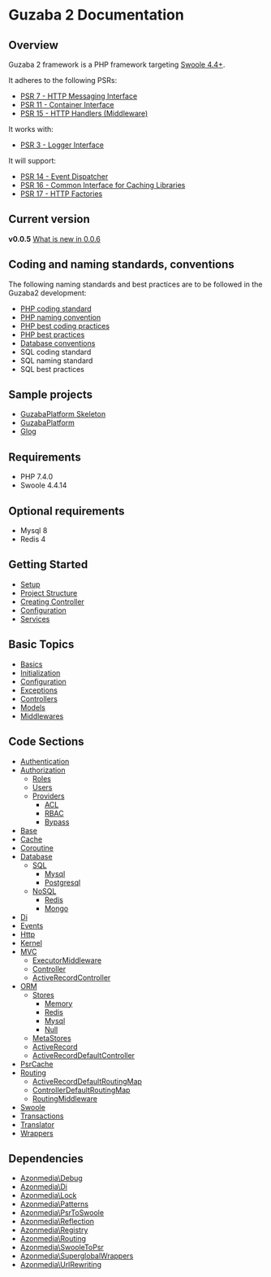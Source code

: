# Guzaba 2 Documentation

## Overview

Guzaba 2 framework is a PHP framework targeting [Swoole 4.4+](https://www.swoole.co.uk/).

It adheres to the following PSRs:
- [PSR 7 - HTTP Messaging Interface](https://www.php-fig.org/psr/psr-7/)
- [PSR 11 - Container Interface](https://www.php-fig.org/psr/psr-11/)
- [PSR 15 - HTTP Handlers (Middleware)](https://www.php-fig.org/psr/psr-15/)

It works with:
- [PSR 3 - Logger Interface](https://www.php-fig.org/psr/psr-3/)

It will support:
- [PSR 14 - Event Dispatcher](https://www.php-fig.org/psr/psr-14/)
- [PSR 16 - Common Interface for Caching Libraries](https://www.php-fig.org/psr/psr-16/)
- [PSR 17 - HTTP Factories](https://www.php-fig.org/psr/psr-17/)

## Current version

**v0.0.5**
[What is new in 0.0.6](./WhatIsNew/0.0.6/)

## Coding and naming standards, conventions
The following naming standards and best practices are to be followed in the Guzaba2 development:
- [PHP coding standard](https://github.com/AzonMedia/php-coding-standard)
- [PHP naming convention](https://github.com/AzonMedia/php-naming-convention)
- [PHP best coding practices](https://github.com/kenashkov/php-best-coding-practices)
- [PHP best practices](https://github.com/kenashkov/php-best-practices)
- [Database conventions](https://github.com/AzonMedia/database-conventions)
- SQL coding standard
- SQL naming standard
- SQL best practices


## Sample projects
- [GuzabaPlatform Skeleton](https://github.com/AzonMedia/guzaba-platform-skeleton)
- [GuzabaPlatform](https://github.com/azonmedia/guzaba-platform)
- [Glog](https://github.com/azonmedia/glog)

## Requirements
- PHP 7.4.0
- Swoole 4.4.14

## Optional requirements
- Mysql 8
- Redis 4

## Getting Started
- [Setup](./Setup/README.md)
- [Project Structure](./ProjectStructure/README.md)
- [Creating Controller](./CreatingController/README.md)
- [Configuration](./Configuration/README.md)
- [Services](./Services/README.md)

## Basic Topics
- [Basics](./Basics/README.md)
- [Initialization](./Initialization/README.md)
- [Configuration](./Configuration/README.md)
- [Exceptions](./Exceptions/README.md)
- [Controllers](./Controllers/README.md)
- [Models](./Models/README.md)
- [Middlewares](./Middlewares/README.md)

## Code Sections
- [Authentication](./Authentication/README.md)
- [Authorization](./Authorization/README.md)
    - [Roles](./Authorization/Roles/README.md)
    - [Users](./Authorization/Users/README.md)
    - [Providers](./Authorization/Providers/README.md)
        - [ACL](./Authorization/Providers/Acl/README.md)
        - [RBAC](./Authorization/Providers/Rbac/README.md)
        - [Bypass](./Authorization/Providers/Bypass/README.md)
- [Base](./Base/README.md)
- [Cache](./Cache/README.md)
- [Coroutine](./Coroutine/README.md)
- [Database](./Database/README.md)
    - [SQL](./Database/README.md)
        - [Mysql](./Database/SQL/Mysql/README.md)
        - [Postgresql](./Database/NoSQL/Postgresql/README.md)
    - [NoSQL](./Database/NoSQL/RAEDME.md)
        - [Redis](./Database/NoSQL/Redis/README.md)
        - [Mongo](./Database/NoSQL/Mongo/README.md)
- [Di](./Di/README.md)
- [Events](./Events/README.md)
- [Http](./Http/README.md)
- [Kernel](./Kernel/README.md)
- [MVC](./Mvc/README.md)
    - [ExecutorMiddleware](./Mvc/ExecutorMiddleware/README.md)
    - [Controller](./Mvc/Controller/README.md)
    - [ActiveRecordController](./Mvc/ActiveRecordController/README.md)
- [ORM](./Orm/README.md)
    - [Stores](./Orm/Stores/README.md)
        - [Memory](./Orm/Stores/Memory/README.md)
        - [Redis](./Orm/Stores/Redis/README.md)
        - [Mysql](./Orm/Stores/Mysql/README.md)
        - [Null](./Orm/Stores/Null/README.md)
    - [MetaStores](./Orm/MetaStores/README.md)
    - [ActiveRecord](./Orm/ActiveRecord/README.md)
    - [ActiveRecordDefaultController](./Orm/ActiveRecordDefaultController/README.md)
- [PsrCache](./PsrCache/README.md)
- [Routing](./Routing/README.md)
    - [ActiveRecordDefaultRoutingMap](./Routing/ActiveRecordDefaultRoutingMap/README.md)
    - [ControllerDefaultRoutingMap](./Routing/ControllerDefaultRoutingMap/README.md)
    - [RoutingMiddleware](./Routing/RoutingMiddleware/README.md)
- [Swoole](./Swoole/README.md)
- [Transactions](./Transactions/README.md)
- [Translator](./Translator/README.md)
- [Wrappers](./Wrappers/README.md)


## Dependencies
- [Azonmedia\Debug](https://github.com/AzonMedia/debug)
- [Azonmedia\Di](https://github.com/AzonMedia/di)
- [Azonmedia\Lock](https://github.com/AzonMedia/lock)
- [Azonmedia\Patterns](https://github.com/AzonMedia/patterns)
- [Azonmedia\PsrToSwoole](https://github.com/AzonMedia/psr-to-swoole)
- [Azonmedia\Reflection](https://github.com/AzonMedia/reflection)
- [Azonmedia\Registry](https://github.com/AzonMedia/registry)
- [Azonmedia\Routing](https://github.com/AzonMedia/routing)
- [Azonmedia\SwooleToPsr](https://github.com/AzonMedia/swoole-to-psr)
- [Azonmedia\SuperglobalWrappers](https://github.com/AzonMedia/superglobal-wrappers)
- [Azonmedia\UrlRewriting](https://github.com/AzonMedia/url-rewriting)
